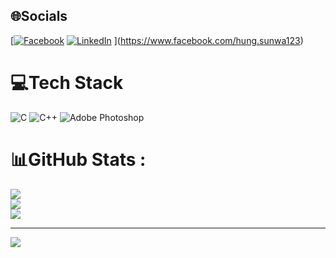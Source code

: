 
## 🌐Socials
[[![Facebook](https://img.shields.io/badge/Facebook-%231877F2.svg?logo=Facebook&logoColor=white)](https://facebook.com/https://www.facebook.com/hung.sunwa123/) [![LinkedIn](https://img.shields.io/badge/LinkedIn-%230077B5.svg?logo=linkedin&logoColor=white)](https://linkedin.com/in/https://www.facebook.com/hung.sunwa123/) ](https://www.facebook.com/hung.sunwa123)

# 💻Tech Stack
![C](https://img.shields.io/badge/c-%2300599C.svg?style=for-the-badge&logo=c&logoColor=white) ![C++](https://img.shields.io/badge/c++-%2300599C.svg?style=for-the-badge&logo=c%2B%2B&logoColor=white) ![Adobe Photoshop](https://img.shields.io/badge/adobephotoshop-%2331A8FF.svg?style=for-the-badge&logo=adobephotoshop&logoColor=white)
# 📊GitHub Stats :
![](https://github-readme-stats.vercel.app/api?username=hungpio89&theme=dark&hide_border=true&include_all_commits=true&count_private=true)<br/>
![](https://github-readme-streak-stats.herokuapp.com/?user=hungpio89&theme=dark&hide_border=true)<br/>
![](https://github-readme-stats.vercel.app/api/top-langs/?username=hungpio89&theme=dark&hide_border=true&include_all_commits=true&count_private=true&layout=compact)

---
[![](https://visitcount.itsvg.in/api?id=hungpio89&icon=0&color=0)](https://visitcount.itsvg.in)
